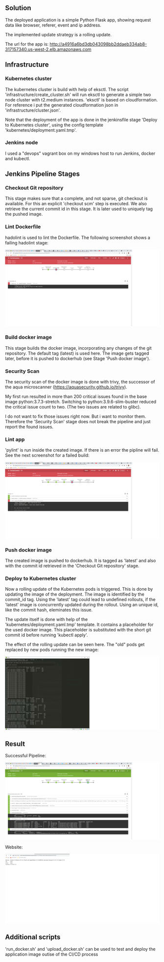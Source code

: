 
## Solution

The deployed application is a simple Python Flask app, showing request data like browser, referer, event and ip address.

The implemented update strategy is a rolling update.

The url for the app is: <http://a4916a6bd3db043098bb2ddaeb334ab8-317157340.us-west-2.elb.amazonaws.com>


## Infrastructure

### Kubernetes cluster

The kubernetes cluster is build with help of eksctl. The script 'infrastructure/create_cluster.sh' will run eksctl to generate a simple two node cluster with t2.medium instances. 'eksctl' is based on cloudformation. For reference i put the generated cloudformation json in 'infrastructure/cluster.json'.

Note that the deployment of the app is done in the jenkinsfile stage 'Deploy to Kubernetes cluster', using the config template 'kubernetes/deployment.yaml.tmp'.

### Jenkins node

I used a "devops" vagrant box on my windows host to run Jenkins, docker and kubectl.


## Jenkins Pipeline Stages

### Checkout Git repository

This stage makes sure that a complete, and not sparse, git checkout is available. For this an explicit 'checkout scm' step is executed. We also retrieve the current commit id in this stage. It is later used to uniquely tag the pushed image.

### Lint Dockerfile

hadolint is used to lint the Dockerfile. The following screenshot shows a failing hadolint stage:

![Failed hadolint stage](/screenshots/hadolint_failing.png)

### Build docker image

This stage builds the docker image, incorporating any changes of the git repository. The default tag (latest) is used here. The image gets tagged later, before it is pushed to dockerhub (see Stage 'Push docker image').

### Security Scan

The security scan of the docker image is done with trivy, the successor of the aqua microscanner (https://aquasecurity.github.io/trivy).

My first run resulted in more than 200 critical issues found in the base image python:3.7.3-stretch. Switching to python:3.9.6-slim-buster reduced the critical issue count to two. (The two issues are related to glibc).

I do not want to fix those issues right now. But i want to monitor them. Therefore the 'Security Scan' stage does not break the pipeline and just report the found issues.

### Lint app

'pylint' is run inside the created image. If there is an error the pipline will fail. See the next screenshot for a failed build:

![Failed pylint stage](/screenshots/pylint_failing.png)

### Push docker image

The created image is pushed to dockerhub. It is tagged as 'latest' and also with the commit id retrieved in the 'Checkout Git repository' stage.

### Deploy to Kubernetes cluster

Now a rolling update of the Kubernetes pods is triggered. This is done by updating the image of the deployment. The image is identified by the commit_id tag. Using the 'latest' tag could lead to undefined rollouts, if the 'latest' image is concurrently updated during the rollout. Using an unique id, like the commit hash, eleminates this issue.

The update itself is done with help of the 'kubernetes/deployment.yaml.tmp' template. It contains a placeholder for the used docker image. This placeholder is substituted with the short git commit id before running 'kubectl apply'.

The effect of the rolling update can be seen here. The "old" pods get replaced by new pods running the new image:

![Rolling update](/screenshots/rolling_update.png)


## Result

Successful Pipeline:

![Successful Build](/screenshots/successful_build.png)

Website:

![Website](/screenshots/deployed_website.png)

## Additional scripts

'run_docker.sh' and 'upload_docker.sh' can be used to test and deploy the application image outise of the CI/CD process
